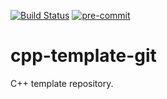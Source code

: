 [![Build Status](https://app.travis-ci.com/yyang-pplus/psqlxx.svg?branch=master)](https://app.travis-ci.com/yyang-pplus/psqlxx) [![pre-commit](https://img.shields.io/badge/pre--commit-enabled-brightgreen?logo=pre-commit&logoColor=white)](https://github.com/pre-commit/pre-commit)

# cpp-template-git
C++ template repository.
